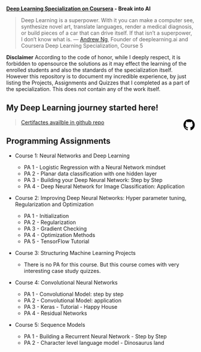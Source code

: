 **[Deep Learning Specialization on Coursera](https://www.coursera.org/specializations/deep-learning) - Break into AI**
>Deep Learning is a superpower. With it you can make a computer see, synthesize novel art, translate languages, render a medical diagnosis, or build pieces of a car that can drive itself. If that isn’t a superpower, I don’t know what is.
— [Andrew Ng](http://www.andrewng.org/), Founder of deeplearning.ai and Coursera
Deep Learning Specialization, Course 5





**Disclaimer**
According to the code of honor, while I deeply respect, it is forbidden to opensource the solutions as it may effect the learning of the enrolled students and also the standards of the specialization itself. However this repository is to document my incredible experience, by just listing the Projects, Assignments and Quizzes that I completed as a part of the specialization. This does *not* contain any of the work itself.

## My Deep Learning journey started here! 

> <a href="https://github.com/bsridatta/Deep-Learning-Specialization"> Certifactes availble in github repo <img src="https://github.com/bsridatta/Deep-Learning-Specialization/blob/master/images/25231.png" align="right" width="30"> </a>


## Programming Assignments

- Course 1: Neural Networks and Deep Learning

  - PA 1 - Logistic Regression with a Neural Network mindset
  - PA 2 - Planar data classification with one hidden layer
  - PA 3 - Building your Deep Neural Network: Step by Step
  - PA 4 - Deep Neural Network for Image Classification: Application
  
- Course 2: Improving Deep Neural Networks: Hyper parameter tuning, Regularization and Optimization

  - PA 1 - Initialization
  - PA 2 - Regularization
  - PA 3 - Gradient Checking
  - PA 4 - Optimization Methods
  - PA 5 - TensorFlow Tutorial

- Course 3: Structuring Machine Learning Projects

  - There is no PA for this course. But this course comes with very interesting case study quizzes.
  
- Course 4: Convolutional Neural Networks

  - PA 1 - Convolutional Model: step by step
  - PA 2 - Convolutional Model: application
  - PA 3 - Keras - Tutorial - Happy House
  - PA 4 - Residual Networks
  
- Course 5: Sequence Models

  - PA 1 - Building a Recurrent Neural Network - Step by Step
  - PA 2 - Character level language model - Dinosaurus land


